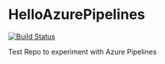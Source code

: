 # HelloAzurePipelines
[![Build Status](https://dev.azure.com/lewishogan/HelloAzurePipelines/_apis/build/status/HelloAzurePipelines-Node.js%20With%20gulp-CI?branchName=master)](https://dev.azure.com/lewishogan/HelloAzurePipelines/_build/latest?definitionId=1&branchName=master)

Test Repo to experiment with Azure Pipelines